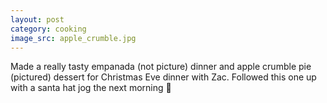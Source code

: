 ```yaml
---
layout: post
category: cooking
image_src: apple_crumble.jpg
---
```


Made a really tasty empanada (not picture) dinner and apple crumble pie (pictured) dessert for Christmas Eve dinner with Zac.
Followed this one up with a santa hat jog the next morning 🎄